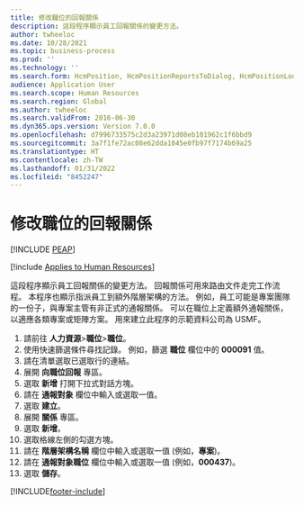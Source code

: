 ```yaml
---
title: 修改職位的回報關係
description: 這段程序顯示員工回報關係的變更方法。
author: twheeloc
ms.date: 10/28/2021
ms.topic: business-process
ms.prod: ''
ms.technology: ''
ms.search.form: HcmPosition, HcmPositionReportsToDialog, HcmPositionLookup, HcmPersonnelManagementWorkspace
audience: Application User
ms.search.scope: Human Resources
ms.search.region: Global
ms.author: twheeloc
ms.search.validFrom: 2016-06-30
ms.dyn365.ops.version: Version 7.0.0
ms.openlocfilehash: d7996733575c2d3a23971d08eb101962c1f6bbd9
ms.sourcegitcommit: 3a7f1fe72ac08e62dda1045e0fb97f7174b69a25
ms.translationtype: HT
ms.contentlocale: zh-TW
ms.lasthandoff: 01/31/2022
ms.locfileid: "8452247"
---
```

# <a name="modify-reporting-relationships-for-a-position"></a>修改職位的回報關係


[!INCLUDE [PEAP](../includes/peap-1.md)]

[!include [Applies to Human Resources](../includes/applies-to-hr.md)]



這段程序顯示員工回報關係的變更方法。 回報關係可用來路由文件走完工作流程。 本程序也顯示指派員工到額外階層架構的方法。 例如，員工可能是專案團隊的一份子，與專案主管有非正式的通報關係。 可以在職位上定義額外通報關係，以適應各類專案或矩陣方案。 用來建立此程序的示範資料公司為 USMF。

1. 請前往 **人力資源**\>**職位**\>**職位**。
2. 使用快速篩選條件尋找記錄。 例如，篩選 **職位** 欄位中的 **000091** 值。
3. 請在清單選取已選取行的連結。
4. 展開 **向職位回報** 專區。
5. 選取 **新增** 打開下拉式對話方塊。
6. 請在 **通報對象** 欄位中輸入或選取一值。
7. 選取 **建立**。
8. 展開 **關係** 專區。
9. 選取 **新增**。
10. 選取格線左側的勾選方塊。
11. 請在 **階層架構名稱** 欄位中輸入或選取一值 (例如，**專案**)。
12. 請在 **通報對象職位** 欄位中輸入或選取一值 (例如，**000437**)。
13. 選取 **儲存**。



[!INCLUDE[footer-include](../includes/footer-banner.md)]
